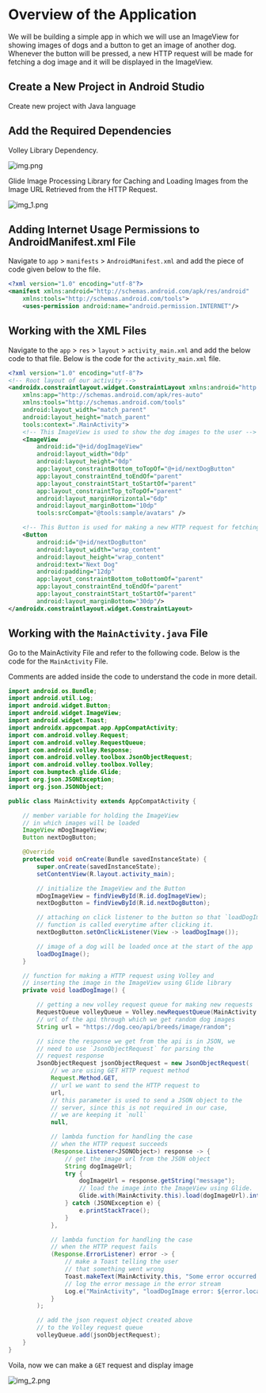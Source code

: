 # Overview of the Application
We will be building a simple app in which we will use an ImageView for showing images of dogs and 
a button to get an image of another dog. Whenever the button will be pressed, a new HTTP request 
will be made for fetching a dog image and it will be displayed in the ImageView.

## Create a New Project in Android Studio

Create new project with Java language

## Add the Required Dependencies

Volley Library Dependency.

![img.png](img.png)

Glide Image Processing Library for Caching and Loading Images from the Image URL Retrieved from the HTTP Request.

![img_1.png](img_1.png)

## Adding Internet Usage Permissions to AndroidManifest.xml File

Navigate to `app` > `manifests` > `AndroidManifest.xml` and add the piece of code given below to the file.

```xml
<?xml version="1.0" encoding="utf-8"?>
<manifest xmlns:android="http://schemas.android.com/apk/res/android"
    xmlns:tools="http://schemas.android.com/tools">
    <uses-permission android:name="android.permission.INTERNET"/>
```

## Working with the XML Files

Navigate to the `app` > `res` > `layout` > `activity_main.xml` and add the below code to that file. 
Below is the code for the `activity_main.xml` file. 

```xml
<?xml version="1.0" encoding="utf-8"?>
<!-- Root layout of our activity -->
<androidx.constraintlayout.widget.ConstraintLayout xmlns:android="http://schemas.android.com/apk/res/android"
    xmlns:app="http://schemas.android.com/apk/res-auto"
    xmlns:tools="http://schemas.android.com/tools"
    android:layout_width="match_parent"
    android:layout_height="match_parent"
    tools:context=".MainActivity">
    <!-- This ImageView is used to show the dog images to the user -->
    <ImageView
        android:id="@+id/dogImageView"
        android:layout_width="0dp"
        android:layout_height="0dp"
        app:layout_constraintBottom_toTopOf="@+id/nextDogButton"
        app:layout_constraintEnd_toEndOf="parent"
        app:layout_constraintStart_toStartOf="parent"
        app:layout_constraintTop_toTopOf="parent"
        android:layout_marginHorizontal="6dp"
        android:layout_marginBottom="10dp"
        tools:srcCompat="@tools:sample/avatars" />

    <!-- This Button is used for making a new HTTP request for fetching new dog image -->
    <Button
        android:id="@+id/nextDogButton"
        android:layout_width="wrap_content"
        android:layout_height="wrap_content"
        android:text="Next Dog"
        android:padding="12dp"
        app:layout_constraintBottom_toBottomOf="parent"
        app:layout_constraintEnd_toEndOf="parent"
        app:layout_constraintStart_toStartOf="parent"
        android:layout_marginBottom="30dp"/>
</androidx.constraintlayout.widget.ConstraintLayout>
```

## Working with the `MainActivity.java` File

Go to the MainActivity File and refer to the following code. Below is the code for the `MainActivity` File. 

Comments are added inside the code to understand the code in more detail.

```java
import android.os.Bundle;
import android.util.Log;
import android.widget.Button;
import android.widget.ImageView;
import android.widget.Toast;
import androidx.appcompat.app.AppCompatActivity;
import com.android.volley.Request;
import com.android.volley.RequestQueue;
import com.android.volley.Response;
import com.android.volley.toolbox.JsonObjectRequest;
import com.android.volley.toolbox.Volley;
import com.bumptech.glide.Glide;
import org.json.JSONException;
import org.json.JSONObject;

public class MainActivity extends AppCompatActivity {

	// member variable for holding the ImageView
	// in which images will be loaded
	ImageView mDogImageView;
	Button nextDogButton;

	@Override
	protected void onCreate(Bundle savedInstanceState) {
		super.onCreate(savedInstanceState);
		setContentView(R.layout.activity_main);

		// initialize the ImageView and the Button
		mDogImageView = findViewById(R.id.dogImageView);
		nextDogButton = findViewById(R.id.nextDogButton);

		// attaching on click listener to the button so that `loadDogImage()`
		// function is called everytime after clicking it.
		nextDogButton.setOnClickListener(View -> loadDogImage());

		// image of a dog will be loaded once at the start of the app
		loadDogImage();
	}

	// function for making a HTTP request using Volley and
	// inserting the image in the ImageView using Glide library
	private void loadDogImage() {

		// getting a new volley request queue for making new requests
		RequestQueue volleyQueue = Volley.newRequestQueue(MainActivity.this);
		// url of the api through which we get random dog images
		String url = "https://dog.ceo/api/breeds/image/random";

		// since the response we get from the api is in JSON, we
		// need to use `JsonObjectRequest` for parsing the
		// request response
		JsonObjectRequest jsonObjectRequest = new JsonObjectRequest(
			// we are using GET HTTP request method
			Request.Method.GET,
			// url we want to send the HTTP request to
			url,
			// this parameter is used to send a JSON object to the
			// server, since this is not required in our case,
			// we are keeping it `null`
			null,

			// lambda function for handling the case
			// when the HTTP request succeeds
			(Response.Listener<JSONObject>) response -> {
				// get the image url from the JSON object
				String dogImageUrl;
				try {
					dogImageUrl = response.getString("message");
					// load the image into the ImageView using Glide.
					Glide.with(MainActivity.this).load(dogImageUrl).into(mDogImageView);
				} catch (JSONException e) {
					e.printStackTrace();
				}
			},

			// lambda function for handling the case
			// when the HTTP request fails
			(Response.ErrorListener) error -> {
				// make a Toast telling the user
				// that something went wrong
				Toast.makeText(MainActivity.this, "Some error occurred! Cannot fetch dog image", Toast.LENGTH_LONG).show();
				// log the error message in the error stream
				Log.e("MainActivity", "loadDogImage error: ${error.localizedMessage}");
			}
		);

		// add the json request object created above
		// to the Volley request queue
		volleyQueue.add(jsonObjectRequest);
	}
}
```

Voila, now we can make a `GET` request and display image

![img_2.png](img_2.png)

